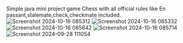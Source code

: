 Simple java mini project game 
Chess with all official rules like En passant,stalemate,check,checkmate included.
![Screenshot 2024-10-16 085312](https://github.com/user-attachments/assets/569e92fc-d7b8-40ea-84c7-7ed4b2b4bd75)
![Screenshot 2024-10-16 085332](https://github.com/user-attachments/assets/c47c0fdc-ab03-469f-b9e1-d016bec341ea)
![Screenshot 2024-10-16 085642](https://github.com/user-attachments/assets/a8b47f3c-3bad-405f-bc92-1021983c0fed)
![Screenshot 2024-10-16 085714](https://github.com/user-attachments/assets/923fbbc4-005c-4e05-ae1a-44eb1017eaca)
![Screenshot 2024-09-28 111054](https://github.com/user-attachments/assets/475c8255-6c34-41ec-afc7-9ca395431adf)
